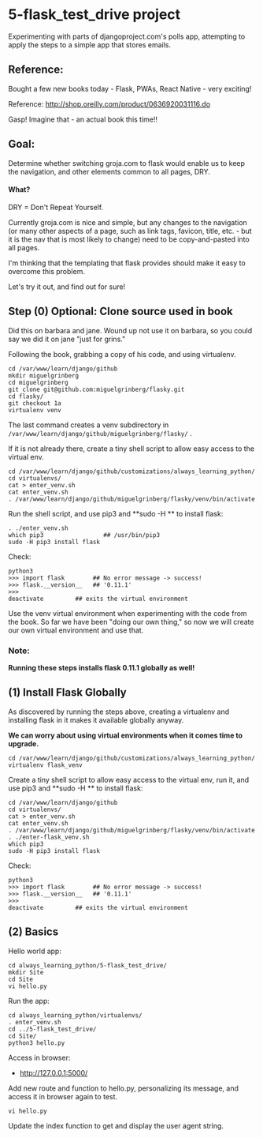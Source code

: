 
# 5-flask_test_drive project

Experimenting with parts of djangoproject.com's polls app, attempting to apply the steps to a simple app that stores emails.

## Reference:

Bought a few new books today - Flask, PWAs, React Native - very exciting!

Reference: http://shop.oreilly.com/product/0636920031116.do

Gasp!  Imagine that - an actual book this time!!

## Goal:

Determine whether switching groja.com to flask would enable us to keep the navigation,
and other elements common to all pages, DRY.

#### What?

DRY = Don't Repeat Yourself.

Currently groja.com is nice and simple, but any changes to the navigation
(or many other aspects of a page, such as link tags, favicon, title, etc. -
but it is the nav that is most likely to change) need to be copy-and-pasted into all pages.

I'm thinking that the templating that flask provides should make it easy to overcome this problem.

Let's try it out, and find out for sure!

## Step (0) Optional: Clone source used in book

Did this on barbara and jane.
Wound up not use it on barbara, so you could say we did it on jane "just for grins."

Following the book, grabbing a copy of his code, and using virtualenv.

```
cd /var/www/learn/django/github
mkdir miguelgrinberg
cd miguelgrinberg
git clone git@github.com:miguelgrinberg/flasky.git
cd flasky/
git checkout 1a
virtualenv venv
```

The last command creates a venv subdirectory in `/var/www/learn/django/github/miguelgrinberg/flasky/` .

If it is not already there, create a tiny shell script to allow easy access to the virtual env.

```
cd /var/www/learn/django/github/customizations/always_learning_python/
cd virtualenvs/
cat > enter_venv.sh
cat enter_venv.sh
. /var/www/learn/django/github/miguelgrinberg/flasky/venv/bin/activate
```

Run the shell script, and use pip3 and **sudo -H ** to install flask:

```
. ./enter_venv.sh
which pip3                 ## /usr/bin/pip3
sudo -H pip3 install flask
```

Check:

```
python3
>>> import flask        ## No error message -> success!
>>> flask.__version__   ## '0.11.1'
>>>
deactivate         ## exits the virtual environment
```

Use the venv virtual environment when experimenting with the code from the book.
So far we have been "doing our own thing," so now we will create our own virtual environment and use that.

### Note:

**Running these steps installs flask 0.11.1 globally as well!**

## (1) Install Flask Globally

As discovered by running the steps above, creating a virtualenv and installing flask in it makes it available globally anyway.

**We can worry about using virtual environments when it comes time to upgrade.**

```
cd /var/www/learn/django/github/customizations/always_learning_python/
virtualenv flask_venv
```

Create a tiny shell script to allow easy access to the virtual env, run it, and use pip3 and **sudo -H ** to install flask:

```
cd /var/www/learn/django/github
cd virtualenvs/
cat > enter_venv.sh
cat enter_venv.sh
. /var/www/learn/django/github/miguelgrinberg/flasky/venv/bin/activate
. ./enter-flask_venv.sh
which pip3
sudo -H pip3 install flask
```

Check:

```
python3
>>> import flask        ## No error message -> success!
>>> flask.__version__   ## '0.11.1'
>>>
deactivate         ## exits the virtual environment
```

## (2) Basics

Hello world app:

```
cd always_learning_python/5-flask_test_drive/
mkdir Site
cd Site
vi hello.py
```

Run the app:

```
cd always_learning_python/virtualenvs/
. enter_venv.sh
cd ../5-flask_test_drive/
cd Site/
python3 hello.py
```

Access in browser:

* http://127.0.0.1:5000/

Add new route and function to hello.py, personalizing its message, and access it in browser again to test.

```
vi hello.py
```

Update the index function to get and display the user agent string.


